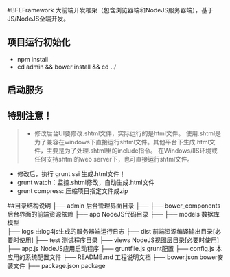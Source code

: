 #BFEFramework
大前端开发框架（包含浏览器端和NodeJS服务器端），基于JS/NodeJS全端开发。

## 项目运行初始化
- npm install
- cd admin && bower install && cd ../

## 启动服务



## 特别注意！
>- 修改后台UI要修改.shtml文件，实际运行的是html文件。
使用.shtml是为了兼容在windows下直接运行shtml文件。其他平台下生成.html文件，主要是为了处理.shtml里的include指令。
在Windows/IIS环境或任何支持shtml的web server下，也可直接运行shtml文件。

- 修改后，执行 grunt ssi 生成.html文件！
- grunt watch：监控.shtml修改，自动生成.html文件
- grunt compress: 压缩项目指定文件成zip


##目录结构说明
    ├── admin                        后台管理界面目录
    ├── ├── bower_components         后台界面的前端资源依赖
    ├── app                          NodeJS代码目录
    ├── ├── models                   数据库模型    
    ├── logs                         由log4js生成的服务器端运行日志
    ├── dist                       前端资源编译输出目录[必要时使用]
    ├── test                         测试程序目录
    ├── views                        NodeJS视图层目录[必要时使用]
    ├── app.js                       NodeJS应用启动程序
    ├── gruntfile.js                 grunt配置
    ├── config.js                    本应用的系统配置文件
    ├── README.md                    工程说明文档
    ├── bower.json                   bower安装文件
    ├── package.json                 package    

